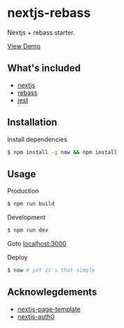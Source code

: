 nextjs-rebass
===

Nextjs + rebass starter.

[View Demo](#)

## What's included
- [nextjs](https://github.com/zeit/next.js)
- [rebass](jxnblk.com/rebass/)
- [jest](https://facebook.github.io/jest/)

## Installation
Install dependencies
```bash
$ npm install -g now && npm install 
```

## Usage
Production 
```bash
$ npm run build
```

Development
```bash
$ npm run dev
```
Goto [localhost:3000](localhost:3000)

Deploy
```bash
$ now # yet it's that simple
```

## Acknowlegdements
- [nextjs-page-template](https://github.com/mmmeff/nextjs-page-template-example)
- [nextjs-auth0](https://github.com/luisrudge/next.js-auth0)
